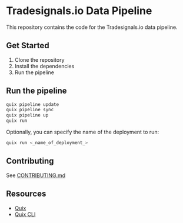 # Tradesignals.io Data Pipeline

This repository contains the code for the Tradesignals.io data pipeline.

## Get Started

1. Clone the repository
2. Install the dependencies
3. Run the pipeline

## Run the pipeline

```bash
quix pipeline update
quix pipeline sync
quix pipeline up
quix run
```

Optionally, you can specify the name of the deployment to run:

```bash
quix run <_name_of_deployment_>
```

## Contributing

See [CONTRIBUTING.md](CONTRIBUTING.md)

## Resources

- [Quix](https://quix.io)
- [Quix CLI](https://quix.io/docs/quix-cli)
